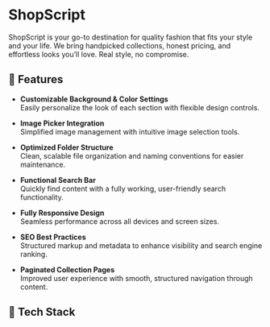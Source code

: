 # ShopScript

ShopScript is your go-to destination for quality fashion that fits your style and your life. We bring handpicked collections, honest pricing, and effortless looks you’ll love. Real style, no compromise.

## 🚀 Features

- **Customizable Background & Color Settings**  
  Easily personalize the look of each section with flexible design controls.

- **Image Picker Integration**  
  Simplified image management with intuitive image selection tools.

- **Optimized Folder Structure**  
  Clean, scalable file organization and naming conventions for easier maintenance.

- **Functional Search Bar**  
  Quickly find content with a fully working, user-friendly search functionality.

- **Fully Responsive Design**  
  Seamless performance across all devices and screen sizes.

- **SEO Best Practices**  
  Structured markup and metadata to enhance visibility and search engine ranking.

- **Paginated Collection Pages**  
  Improved user experience with smooth, structured navigation through content.


## 🧰 Tech Stack


